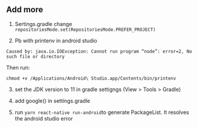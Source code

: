 ## Add more

1. Sertings.gradle
   change `repositoriesMode.set(RepositoriesMode.PREFER_PROJECT)`

2. Pb with printenv in android studio

```
Caused by: java.io.IOException: Cannot run program “node”: error=2, No such file or directory

```

Then run:

`chmod +x /Applications/Android\ Studio.app/Contents/bin/printenv`

3. set the JDK version to 11 in gradle settigngs (View > Tools > Gradle)

4. add google() in settings.gradle

5. run `yarn react-native run-android`to generate PackageList. It resolves the android studio error
